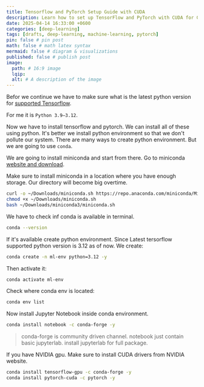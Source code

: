 ```yaml
---
title: Tensorflow and PyTorch Setup Guide with CUDA
description: Learn how to set up TensorFlow and PyTorch with CUDA for GPU-accelerated machine learning and deep learning on your system.
date: 2025-04-14 16:33:00 +0600
categories: [deep-learning]
tags: [drafts, deep-learning, machine-learning, pytorch]
pin: false # pin post
math: false # math latex syntax
mermaid: false # diagram & visualizations
published: false # publish post
image:
  path: # 16:9 image
  lqip: 
  alt: # A description of the image
---
```


Befor we continue we have to make sure what is the latest python version for [supported Tensorflow](https://www.tensorflow.org/install/pip#software_requirements).

For me it is `Python 3.9–3.12`.

Now we have to install tensorflow and pytorch. We can install all of these using python. It's better we install python environment so that we don't pollute our system.
There are many ways to create python environment. But we are going to use `conda`.

We are going to install miniconda and start from there. Go to miniconda [website and download](https://www.anaconda.com/docs/getting-started/miniconda/install#macos-linux-installation).

Make sure to install miniconda in a location where you have enough storage. Our directory will become big overtime.

```bash
curl -o ~/Downloads/miniconda.sh https://repo.anaconda.com/miniconda/Miniconda3-latest-Linux-x86_64.sh
chmod +x ~/Downloads/miniconda.sh
bash ~/Downloads/miniconda3/miniconda.sh
```

We have to check inf conda is available in terminal.

```bash
conda --version
```

If it's available create python environment. Since Latest tersorflow supported python version is 3.12 as of now.
We create:
```bash
conda create -n ml-env python=3.12 -y
```
Then activate it:
```bash
conda activate ml-env
```

Check where conda env is located:
```bash
conda env list
```

Now install Jupyter Notebook inside conda environment.
```sh
conda install notebook -c conda-forge -y
```
> conda-forge is community driven channel. notebook just contain basic jupyterlab. install jupyterlab for full package.

If you have NVIDIA gpu. Make sure to install CUDA drivers from NVIDIA website.
```bash
conda install tensorflow-gpu -c conda-forge -y
conda install pytorch-cuda -c pytorch -y
```














